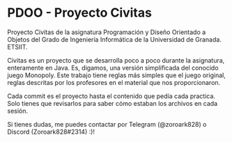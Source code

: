 # PDOO - Proyecto Civitas
Proyecto Civitas de la asignatura Programación y Diseño Orientado a Objetos del Grado de Ingeniería Informática de la Universidad de Granada. ETSIIT.

Civitas es un proyecto que se desarrolla poco a poco durante la asignatura, enteramente en Java. Es, digamos, una versión simplificada del conocido juego Monopoly.
Este trabajo tiene reglas más simples que el juego original, reglas descritas por los profesores en el material que nos proporcionaron.

Cada commit es el proyecto hasta el contenido que pedía cada practica. Solo tienes que revisarlos para saber cómo estaban los archivos en cada sesión.

Si tienes dudas, me puedes contactar por Telegram (@zoroark828) o Discord (Zoroark828#2314) :)!
